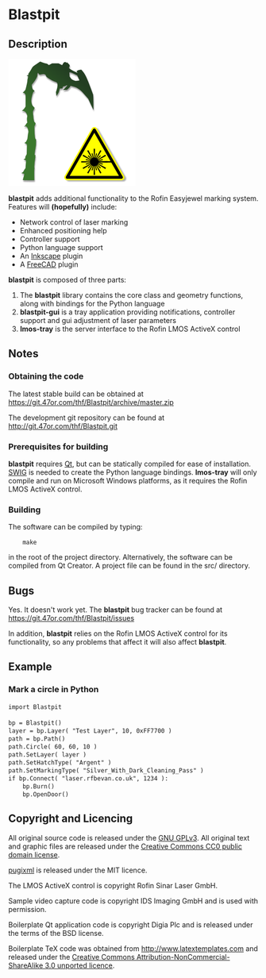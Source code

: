 # Blastpit

## Description

![Tentacle](/res/img/blastpit256.png)

**blastpit** adds additional functionality to the Rofin Easyjewel marking system. Features will **(hopefully)** include:

* Network control of laser marking
* Enhanced positioning help
* Controller support
* Python language support
* An [Inkscape](https://inkscape.org) plugin
* A [FreeCAD](http://www.freecadweb.org) plugin

**blastpit** is composed of three parts:

1. The **blastpit** library contains the core class and geometry functions, along with bindings for the Python language
2. **blastpit-gui** is a tray application providing notifications, controller support and gui adjustment of laser parameters
3. **lmos-tray** is the server interface to the Rofin LMOS ActiveX control

## Notes

### Obtaining the code

The latest stable build can be obtained at https://git.47or.com/thf/Blastpit/archive/master.zip

The development git repository can be found at http://git.47or.com/thf/Blastpit.git

### Prerequisites for building

**blastpit** requires [Qt](http://www.qt.io), but can be statically compiled for ease of installation.
[SWIG](http://www.swig.org) is needed to create the Python language bindings. **lmos-tray** will only compile and run on Microsoft Windows platforms, as it requires the Rofin LMOS ActiveX control.

### Building

The software can be compiled by typing:

~~~{.sh}
	make
~~~

in the root of the project directory. Alternatively, the software can be compiled from Qt Creator. A project file can be found in the src/ directory.

## Bugs

Yes. It doesn't work yet. The **blastpit** bug tracker can be found at https://git.47or.com/thf/Blastpit/issues

In addition, **blastpit** relies on the Rofin LMOS ActiveX control for its functionality, so any problems that affect it will also affect **blastpit**.

## Example

### Mark a circle in Python

~~~{.py}
import Blastpit

bp = Blastpit()
layer = bp.Layer( "Test Layer", 10, 0xFF7700 )
path = bp.Path()
path.Circle( 60, 60, 10 )
path.SetLayer( layer )
path.SetHatchType( "Argent" )
path.SetMarkingType( "Silver_With_Dark_Cleaning_Pass" )
if bp.Connect( "laser.rfbevan.co.uk", 1234 ):
    bp.Burn()
    bp.OpenDoor()
~~~

## Copyright and Licencing

All original source code is released under the [GNU GPLv3](http://en.wikipedia.org/wiki/GNU_General_Public_License).
All original text and graphic files are released under the [Creative Commons CC0 public domain license](https://creativecommons.org/publicdomain/zero/1.0).

[pugixml](http://pugixml.org) is released under the MIT licence.

The LMOS ActiveX control is copyright Rofin Sinar Laser GmbH.

Sample video capture code is copyright IDS Imaging GmbH and is used with permission.

Boilerplate Qt application code is copyright Digia Plc and is released under the terms of the BSD license.

Boilerplate TeX code was obtained from http://www.latextemplates.com and released under the [Creative Commons Attribution-NonCommercial-ShareAlike 3.0 unported licence](http://creativecommons.org/licenses/by-nc-sa/3.0/).
